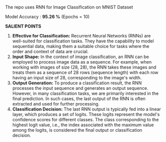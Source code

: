 The repo uses RNN for Image Classification on MNIST Dataset

Model Accuracy : **95.26 %** (Epochs = 10)

**SALIENT POINTS**
  1. **Effective for Classification:** Recurrent Neural Networks (RNNs) are well-suited for classification tasks. They have the capability to model sequential data, making them a suitable choice for tasks where the order and context of data are crucial.
  2. **Input Shape:** In the context of image classification, an RNN can be employed to process image data as a sequence. For example, when working with images of size (28, 28), the RNN takes these images and treats them as a sequence of 28 rows (sequence length) with each row having an input size of 28, corresponding to the image's width.
  3. **Output Generation:** To produce a classification result, the RNN processes the input sequence and generates an output sequence. However, in many classification tasks, we are primarily interested in the final prediction. In such cases, the last output of the RNN is often extracted and used for further processing.
  4. **Classification Decision:** The last RNN output is typically fed into a linear layer, which produces a set of logits. These logits represent the model's confidence scores for different classes. The class corresponding to the highest logit value, i.e., the index associated with the maximum value among the logits, is considered the final output or classification decision.
